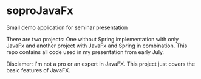 # soproJavaFx
Small demo application for seminar presentation

There are two projects: One without Spring implementation with only JavaFx and another project with JavaFx and Spring in combination.
This repo contains all code used in my presentation from early July. 

Disclamer: I'm not a pro or an expert in JavaFX. This project just covers the basic features of JavaFX.
